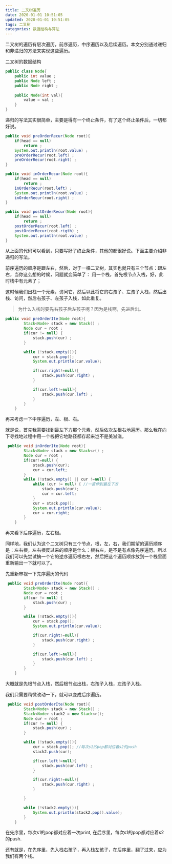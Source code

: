 ```yaml
---
title: 二叉树遍历
date: 2020-01-01 10:51:05
updated: 2020-01-01 10:51:05
tags: 二叉树
categories: 数据结构与算法
---
```


二叉树的遍历有层次遍历，前序遍历，中序遍历以及后续遍历。本文分别通过递归和非递归的方法来实现这些遍历。



二叉树的数据结构

```java
public class Node{
    public int value ;
    public Node left ;
    public Node right ;
    
    public Node(int val){
		value = val ;
    }
}
```



递归的写法其实很简单，主要是得有一个终止条件，有了这个终止条件后，一切都好说。

```java
public void preOrderRecur(Node root){
    if(head == null)
        return ;
    System.out.println(root.value) ;
    preOrderRecur(root.left) ;
    preOrderRecur(root.right) ;
}
```



```java
public void inOrderRecur(Node root){
    if(head == null)
        return ;
    inOrderRecur(root.left) ;
    System.out.println(root.value) ;
    inOrderRecur(root.right) ;
}
```



```java
public void postOrderRecur(Node root){
	if(head == null)
        return ;
    postOrderRecur(root.left) ;
    postOrderRecur(root.rigth) ;
    System.out.println(root.value) ;
}
```

从上面的代码可以看到，只要写好了终止条件，其他的都很好说。下面主要介绍非递归的写法。



前序遍历的顺序是跟左右，然后，对于一棵二叉树，其实也就只有三个节点：跟左右，当你这么想的时候，问题就变简单了：
用一个栈，首先根节点入栈，好，此时栈中有元素了；

这时候我们出栈一个元素，访问它，然后以此将它的右孩子、左孩子入栈，然后出栈、访问，然后右孩子、左孩子入栈，如此重复。

> 为什么入栈时要先右孩子后左孩子呢？因为是栈啊，先进后出。

```java
public void preOrderIte(Node root){
        Stack<Node> stack = new Stack() ;
        Node cur = root ;
        if(cur != null) {
            stack.push(cur) ;
        }

        while (!stack.empty()){
            cur = stack.pop();
            System.out.println(cur.value);

            if(cur.right!=null){
                stack.push(cur.right) ;
            }

            if(cur.left!=null){
                stack.push(cur.left) ;
            }
        }
    }
```



再来考虑一下中序遍历，左、根、右。

就是说，首先我需要找到最左下方那个元素，然后依次左根右地遍历。那么我在向下寻找地过程中用一个栈把它地路径都存起来岂不是美滋滋。

```java
 public void inOrderIte(Node root){
        Stack<Node> stack = new Stack<>() ;
        Node cur = root ;
        if(cur!=null) {
            stack.push(cur);
            cur = cur.left;
        }
        while (!stack.empty() || cur !=null) {
            while (cur != null) { //一直伸到最左下方
                stack.push(cur);
                cur = cur.left;
            }
            cur = stack.pop();
            System.out.println(cur.value);
            cur = cur.right;
        }
    }
```



再来看下后序遍历，左右根。

同样地，我们认为这个二叉树只有三个节点，根，左，右，我们期望的遍历顺序是：左右根，左右根反过来的顺序是什么：根右左，是不是有点像先序遍历。所以我们可以先尝试搞一个它的逆序遍历根右左，然后把这个遍历顺序放到一个栈里面重新输出一下就可以了。

先重新审视一下先序遍历的代码

```java
 public void preOrderIte(Node root){
        Stack<Node> stack = new Stack() ;
        Node cur = root ;
        if(cur != null) {
            stack.push(cur) ;
        }

        while (!stack.empty()){
            cur = stack.pop();
            System.out.println(cur.value);

            if(cur.right!=null){
                stack.push(cur.right) ;
            }

            if(cur.left!=null){
                stack.push(cur.left) ;
            }
        }
    }
```

大概就是先根节点入栈，然后根节点出栈，右孩子入栈，左孩子入栈。

我们只需要稍微改动一下，就可以变成后序遍历。

```java
 public void postOrderIte(Node root){
        Stack<Node> stack = new Stack() ;
        Stack<Node> stack2 = new Stack<>();
        Node cur = root ;
        if(cur != null) {
            stack.push(cur) ;
        }

        while (!stack.empty()){
            cur = stack.pop(); //每次s1的pop都对应着s2的push
            stack2.push(cur);

            if(cur.left!=null){
                stack.push(cur.left) ;
            }

            if(cur.right!=null){
                stack.push(cur.right) ;
            }

        }

        while (!stack2.empty()){
            System.out.println(stack2.pop().value);
        }
    }
```

在先序里，每次s1的pop都对应着一次print, 在后序里，每次s1的pop都对应着s2的push.

还有就是，在先序里，先入栈右孩子，再入栈左孩子，在后序里，翻了过来，应为我们有两个栈。